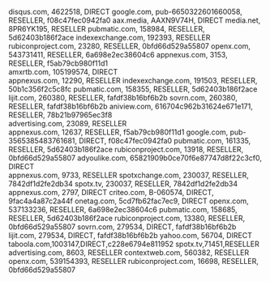 disqus.com, 4622518, DIRECT
google.com, pub-6650322601660058, RESELLER, f08c47fec0942fa0
aax.media, AAXN9V74H, DIRECT
media.net, 8PR6YK195, RESELLER
pubmatic.com, 158984, RESELLER, 5d62403b186f2ace
indexexchange.com, 192393, RESELLER
rubiconproject.com, 23280, RESELLER, 0bfd66d529a55807
openx.com, 543731411, RESELLER, 6a698e2ec38604c6
appnexus.com, 3153, RESELLER, f5ab79cb980f11d1  
amxrtb.com, 105199574, DIRECT  
appnexus.com, 12290, RESELLER
indexexchange.com, 191503, RESELLER, 50b1c356f2c5c8fc
pubmatic.com, 158355, RESELLER, 5d62403b186f2ace
lijit.com, 260380, RESELLER, fafdf38b16bf6b2b
sovrn.com, 260380, RESELLER, fafdf38b16bf6b2b
aniview.com, 616704c962b31624e671e171, RESELLER, 78b21b97965ec3f8  
advertising.com, 23089, RESELLER  
appnexus.com, 12637, RESELLER, f5ab79cb980f11d1
google.com, pub-3565385483761681, DIRECT, f08c47fec0942fa0
pubmatic.com, 161335, RESELLER, 5d62403b186f2ace
rubiconproject.com, 13918, RESELLER, 0bfd66d529a55807
adyoulike.com, 65821909b0ce70f6e87747d8f22c3cf0, DIRECT  
appnexus.com, 9733, RESELLER
spotxchange.com, 230037, RESELLER, 7842df1d2fe2db34
spotx.tv, 230037, RESELLER, 7842df1d2fe2db34
appnexus.com, 2797, DIRECT
criteo.com, B-060574, DIRECT, 9fac4a4a87c2a44f
onetag.com, 5cd7fb62fac7ec9, DIRECT
openx.com, 537133236, RESELLER, 6a698e2ec38604c6
pubmatic.com, 158685, RESELLER, 5d62403b186f2ace
rubiconproject.com, 13380, RESELLER, 0bfd66d529a55807
sovrn.com, 279534, DIRECT, fafdf38b16bf6b2b
lijit.com, 279534, DIRECT, fafdf38b16bf6b2b
yahoo.com, 56704, DIRECT
taboola.com,1003147,DIRECT,c228e6794e811952
spotx.tv,71451,RESELLER
advertising.com, 8603, RESELLER
contextweb.com, 560382, RESELLER
openx.com, 539154393, RESELLER
rubiconproject.com, 16698, RESELLER, 0bfd66d529a55807
